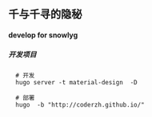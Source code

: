 ## 千与千寻的隐秘

####  develop for snowlyg

##### 开发项目
```shell script
  # 开发
  hugo server -t material-design  -D

  # 部署
  hugo  -b "http://coderzh.github.io/"
```